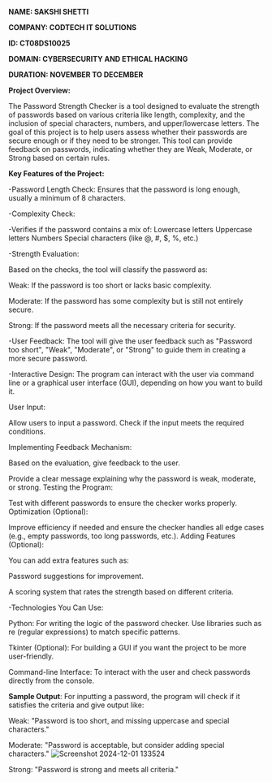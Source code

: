 **NAME: SAKSHI SHETTI**

**COMPANY: CODTECH IT SOLUTIONS**

**ID: CT08DS10025**

**DOMAIN: CYBERSECURITY AND ETHICAL HACKING**

**DURATION: NOVEMBER TO DECEMBER**

**Project Overview:**

The Password Strength Checker is a tool designed to evaluate the strength of passwords based on various criteria like length, complexity, and the inclusion of special characters, numbers, and upper/lowercase letters. The goal of this project is to help users assess whether their passwords are secure enough or if they need to be stronger. This tool can provide feedback on passwords, indicating whether they are Weak, Moderate, or Strong based on certain rules.

**Key Features of the Project:**

-Password Length Check:
                  Ensures that the password is long enough, usually a minimum of 8 characters.

-Complexity Check:

-Verifies if the password contains a mix of: 
Lowercase letters
Uppercase letters
Numbers
Special characters (like @, #, $, %, etc.)

-Strength Evaluation:

Based on the checks, the tool will classify the password as:

Weak: If the password is too short or lacks basic complexity.

Moderate: If the password has some complexity but is still not entirely secure.

Strong: If the password meets all the necessary criteria for security.

-User Feedback:
              The tool will give the user feedback such as "Password too short", "Weak", "Moderate", or "Strong" to guide them in creating a more secure password.

-Interactive Design:
                  The program can interact with the user via command line or a graphical user interface (GUI), depending on how you want to build it.

User Input:

Allow users to input a password.
Check if the input meets the required conditions.

Implementing Feedback Mechanism:

Based on the evaluation, give feedback to the user.

Provide a clear message explaining why the password is weak, moderate, or strong.
Testing the Program:

Test with different passwords to ensure the checker works properly.
Optimization (Optional):

Improve efficiency if needed and ensure the checker handles all edge cases (e.g., empty passwords, too long passwords, etc.).
Adding Features (Optional):

You can add extra features such as:

Password suggestions for improvement.

A scoring system that rates the strength based on different criteria.

-Technologies You Can Use:

Python: For writing the logic of the password checker. Use libraries such as re (regular expressions) to match specific patterns.

Tkinter (Optional): For building a GUI if you want the project to be more user-friendly.

Command-line Interface: To interact with the user and check passwords directly from the console.

**Sample Output**:
For inputting a password, the program will check if it satisfies the criteria and give output like:

Weak: "Password is too short, and missing uppercase and special characters."

Moderate: "Password is acceptable, but consider adding special characters."
![Screenshot 2024-12-01 133524](https://github.com/user-attachments/assets/8b521251-6428-4d5d-995c-ac15222ecf9a)

Strong: "Password is strong and meets all criteria."

